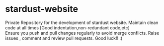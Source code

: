 # stardust-website

Private Repository for the development of stardust website.
Maintain clean code at all times [Good indentation,non-redundant code,etc]<br>
Ensure you push and pull changes regularly to avoid merge conflicts.
Raise issues , comment and review pull requests.
Good luck!! :)
